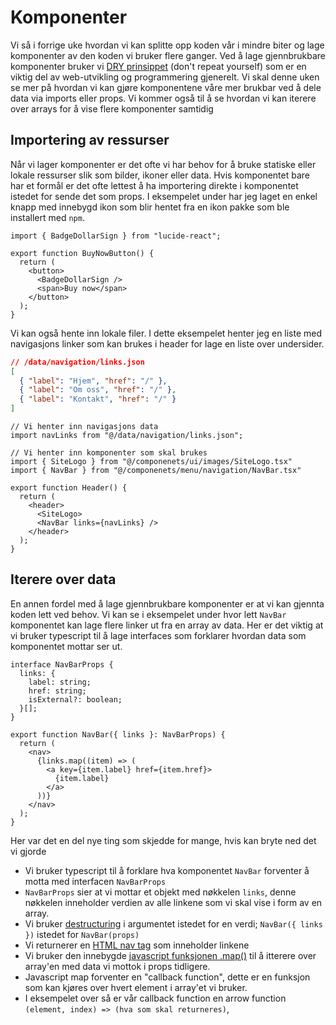 # Komponenter

Vi så i forrige uke hvordan vi kan splitte opp koden vår i mindre biter og lage komponenter av den koden vi bruker flere ganger. Ved å lage gjennbrukbare komponenter bruker vi [DRY prinsippet](https://en.wikipedia.org/wiki/Don%27t_repeat_yourself) (don't repeat yourself) som er en viktig del av web-utvikling og programmering gjenerelt.
Vi skal denne uken se mer på hvordan vi kan gjøre komponentene våre mer brukbar ved å dele data via imports eller props. Vi kommer også til å se hvordan vi kan iterere over arrays for å vise flere komponenter samtidig

## Importering av ressurser

Når vi lager komponenter er det ofte vi har behov for å bruke statiske eller lokale ressurser slik som bilder, ikoner eller data. Hvis komponentet bare har et formål er det ofte lettest å ha importering direkte i komponentet istedet for sende det som props. I eksempelet under har jeg laget en enkel knapp med innebygd ikon som blir hentet fra en ikon pakke som ble installert med `npm`.

```tsx
import { BadgeDollarSign } from "lucide-react";

export function BuyNowButton() {
  return (
    <button>
      <BadgeDollarSign />
      <span>Buy now</span>
    </button>
  );
}
```

Vi kan også hente inn lokale filer. I dette eksempelet henter jeg en liste med navigasjons linker som kan brukes i header for lage en liste over undersider.

```json
// /data/navigation/links.json
[
  { "label": "Hjem", "href": "/" },
  { "label": "Om oss", "href": "/" },
  { "label": "Kontakt", "href": "/" }
]
```

```tsx
// Vi henter inn navigasjons data
import navLinks from "@/data/navigation/links.json";

// Vi henter inn komponenter som skal brukes
import { SiteLogo } from "@/componenets/ui/images/SiteLogo.tsx"
import { NavBar } from "@/componenets/menu/navigation/NavBar.tsx"

export function Header() {
  return (
    <header>
      <SiteLogo>
      <NavBar links={navLinks} />
    </header>
  );
}
```

## Iterere over data

En annen fordel med å lage gjennbrukbare komponenter er at vi kan gjennta koden lett ved behov. Vi kan se i eksempelet under hvor lett `NavBar` komponentet kan lage flere linker ut fra en array av data. Her er det viktig at vi bruker typescript til å lage interfaces som forklarer hvordan data som komponentet mottar ser ut.

```tsx
interface NavBarProps {
  links: {
    label: string;
    href: string;
    isExternal?: boolean;
  }[];
}

export function NavBar({ links }: NavBarProps) {
  return (
    <nav>
      {links.map((item) => (
        <a key={item.label} href={item.href}>
          {item.label}
        </a>
      ))}
    </nav>
  );
}
```

Her var det en del nye ting som skjedde for mange, hvis kan bryte ned det vi gjorde

- Vi bruker typescript til å forklare hva komponentet `NavBar` forventer å motta med interfacen `NavBarProps`
- `NavBarProps` sier at vi mottar et objekt med nøkkelen `links`, denne nøkkelen inneholder verdien av alle linkene som vi skal vise i form av en array.
- Vi bruker [destructuring](https://www.w3schools.com/JS//js_destructuring.asp) i argumentet istedet for en verdi; `NavBar({ links })` istedet for `NavBar(props)`
- Vi returnerer en [HTML nav tag](https://www.w3schools.com/tags/tag_nav.asp) som inneholder linkene
- Vi bruker den innebygde [javascript funksjonen .map()](https://www.w3schools.com/jsref/jsref_map.asp) til å itterere over array'en med data vi mottok i props tidligere.
- Javascript map forventer en "callback function", dette er en funksjon som kan kjøres over hvert element i array'et vi bruker.
- I eksempelet over så er vår callback function en arrow function `(element, index) => (hva som skal returneres)`,
